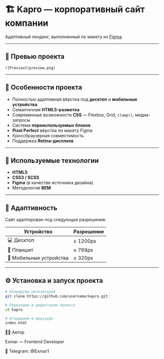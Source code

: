 # 🏗️ Kapro — корпоративный сайт компании

Адаптивный лендинг, выполненный по макету из [Figma](https://www.figma.com/design/pbcdMCuNJaG5MyjkQYYp7s/Kapro?node-id=182-6396&t=4JGQ1orouonvVhOu-0).

---

## 📸 Превью проекта
`![Preview](preview.png)`
  
---

## 🚀 Особенности проекта

- Полностью адаптивная вёрстка под **десктоп** и **мобильные устройства**  
- Семантичная **HTML5-разметка**  
- Современные возможности **CSS** — Flexbox, Grid, `clamp()`, медиа-запросы  
- Система **переиспользуемых блоков**  
- **Pixel Perfect** вёрстка по макету Figma  
- Кроссбраузерная совместимость  
- Поддержка **Retina-дисплеев**   

---

## 🧱 Используемые технологии

- **HTML5**  
- **CSS3 / SCSS**  
- **Figma** (в качестве источника дизайна)  
- Методология **BEM**  

---

## 📱 Адаптивность

Сайт адаптирован под следующие разрешения:

| Устройство | Разрешение |
|-------------|-------------|
| 💻 Десктоп | ≥ 1200px |
| 📱 Планшет | ≥ 768px |
| 📱 Мобильные устройства | ≥ 320px |

---

## ⚙️ Установка и запуск проекта

```bash
# Клонируем репозиторий
git clone https://github.com/username/kapro.git

# Переходим в директорию проекта
cd kapro

# Открываем в браузере
index.html
```
👨‍💻 Автор

Exmar — Frontend Developer

📧 Telegram: @Exmar1




